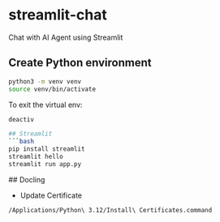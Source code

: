 # streamlit-chat
Chat with AI Agent using Streamlit



## Create Python environment

```bash
python3 -m venv venv
source venv/bin/activate
```
To exit the virtual env:
```bash
deactiv

## Streamlit
```bash
pip install streamlit
streamlit hello
streamlit run app.py
```


## Docling

- Update Certificate

```bash
/Applications/Python\ 3.12/Install\ Certificates.command
```